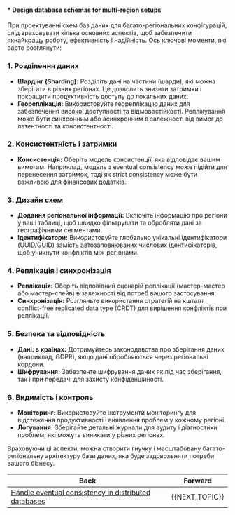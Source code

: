 #### * Design database schemas for multi-region setups

При проектуванні схем баз даних для багато-регіональних конфігурацій, слід враховувати кілька основних аспектів, щоб забезпечити якнайкращу роботу, ефективність і надійність. Ось ключові моменти, які варто розглянути:

### 1. Розділення даних

- **Шардінг (Sharding):** Розділіть дані на частини (шарди), які можна зберігати в різних регіонах. Це дозволить знизити затримки і покращити продуктивність доступу до локальних даних.
- **Геореплікація:** Використовуйте геореплікацію даних для забезпечення високої доступності та відмовостійкості. Реплікування може бути синхронним або асинхронним в залежності від вимог до латентності та консистентності.

### 2. Консистентність і затримки

- **Консистенція:** Оберіть модель консистенції, яка відповідає вашим вимогам. Наприклад, модель з eventual consistency може підійти для перенесення затримок, тоді як strict consistency може бути важливою для фінансових додатків.
  
### 3. Дизайн схем

- **Додання регіональної інформації:** Включіть інформацію про регіони у ваші таблиці, щоб швидко фільтрувати та обробляти дані за географічними сегментами.
- **Ідентифікатори:** Використовуйте глобально унікальні ідентифікатори (UUID/GUID) замість автозаповнюваних числових ідентифікаторів, щоб уникнути конфліктів між регіонами.

### 4. Реплікація і синхронізація

- **Реплікація:** Оберіть відповідний сценарій реплікації (мастер-мастер або мастер-слейв) в залежності від потреб вашого застосування.
- **Синхронізація:** Розгляньте використання стратегій на кшталт conflict-free replicated data type (CRDT) для вирішення конфліктів при реплікації.

### 5. Безпека та відповідність

- **Дані: в країнах:** Дотримуйтесь законодавства про зберігання даних (наприклад, GDPR), якщо дані обробляються через регіональні кордони.
- **Шифрування:** Забезпечте шифрування даних як під час зберігання, так і при передачі для захисту конфіденційності.

### 6. Видимість і контроль

- **Моніторинг:** Використовуйте інструменти моніторингу для відстеження продуктивності і виявлення проблем у кожному регіоні.
- **Логування:** Зберігайте детальні журнали для аудиту і діагностики проблем, які можуть виникати у різних регіонах.

Враховуючи ці аспекти, можна створити гнучку і масштабовану багато-регіональну архітектуру бази даних, яка буде задовольняти потреби вашого бізнесу.

| Back | Forward |
|---|---|
| [Handle eventual consistency in distributed databases](/ua/senior/database/handle-eventual-consistency-in-distributed-databases.md)  | {{NEXT_TOPIC}} |